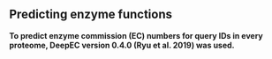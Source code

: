 ## Predicting enzyme functions
__To predict enzyme commission (EC) numbers for query IDs in every proteome, DeepEC version 0.4.0 (Ryu et al. 2019) was used.__
